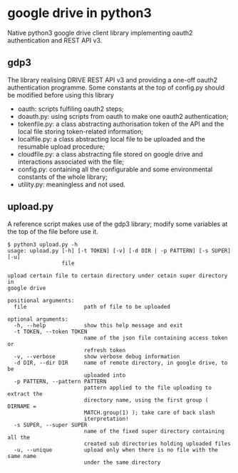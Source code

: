 # google drive in python3
Native python3 google drive client library implementing oauth2 authentication and REST API v3.

## gdp3
The library realising DRIVE REST API v3 and providing a one-off oauth2 authentication programme.
Some constants at the top of config.py should be modified before using this library
* oauth: scripts fulfiling oauth2 steps;
* doauth.py: using scripts from oauth to make one oauth2 authentication;
* tokenfile.py: a class abstracting authorisation token of the API and the local file storing token-related information;
* localfile.py: a class abstracting local file to be uploaded and the resumable upload procedure;
* cloudfile.py: a class abstracting file stored on google drive and interactions associated with the file;
* config.py: containing all the configurable and some environmental constants of the whole library; 
* utility.py: meaningless and not used.

## upload.py
A reference script makes use of the gdp3 library; modify some variables at the top of the file before use it.
```
$ python3 upload.py -h
usage: upload.py [-h] [-t TOKEN] [-v] [-d DIR | -p PATTERN] [-s SUPER] [-u]
                 file

upload certain file to certain directory under cetain super directory in
google drive

positional arguments:
  file                  path of file to be uploaded

optional arguments:
  -h, --help            show this help message and exit
  -t TOKEN, --token TOKEN
                        name of the json file containing access token or
                        refresh token
  -v, --verbose         show verbose debug information
  -d DIR, --dir DIR     name of remote directory, in google drive, to be
                        uploaded into
  -p PATTERN, --pattern PATTERN
                        pattern applied to the file uploading to extract the
                        directory name, using the first group ( DIRNAME =
                        MATCH.group(1) ); take care of back slash
                        iterpretation!
  -s SUPER, --super SUPER
                        name of the fixed super directory containing all the
                        created sub directories holding uploaded files
  -u, --unique          upload only when there is no file with the same name
                        under the same directory
```
